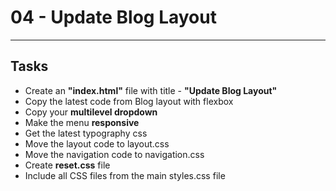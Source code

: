 # 04 - Update Blog Layout

---

## Tasks

- Create an **"index.html"** file with title - **"Update Blog Layout"**
- Copy the latest code from Blog layout with flexbox
- Copy your **multilevel dropdown**
- Make the menu **responsive**
- Get the latest typography css
- Move the layout code to layout.css
- Move the navigation code to navigation.css
- Create **reset.css** file
- Include all CSS files from the main styles.css file
